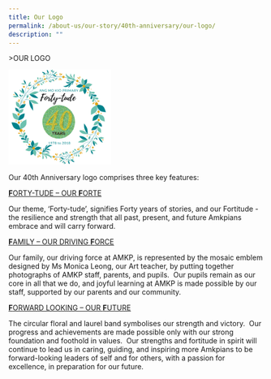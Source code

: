 ```yaml
---
title: Our Logo
permalink: /about-us/our-story/40th-anniversary/our-logo/
description: ""
---
```

&gt;OUR LOGO 


<img src="/images/About%20Us/40th%20Anniversary/Logo_nobackgrd.png" style="width:40%">


Our 40th&nbsp;Anniversary logo comprises three key&nbsp;features:

<u><b>F</b>ORTY-TUDE – OUR&nbsp;<b>F</b>ORTE</u>

Our theme, ‘Forty-tude’, signifies&nbsp;Forty&nbsp;years of stories, and our&nbsp;Fortitude&nbsp;\- the resilience and strength that all past, present, and future Amkpians embrace and will carry forward.

<u><b>F</b>AMILY – OUR DRIVING&nbsp;<b>F</b>ORCE</u>

Our family, our driving force at AMKP, is represented by the mosaic emblem designed by Ms Monica Leong, our Art teacher, by putting together photographs of AMKP staff, parents, and pupils.&nbsp; Our pupils remain as our core in all that we do, and joyful learning at AMKP is made possible by our staff, supported by our parents and our community.

<u><b>F</b>ORWARD LOOKING – OUR <b>F</b>UTURE</u>

The circular floral and laurel band symbolises our strength and victory. &nbsp;Our progress and achievements are made possible only with our strong foundation and foothold in values. &nbsp;Our strengths and fortitude in spirit will continue to lead us in caring, guiding, and inspiring more Amkpians to be forward-looking leaders of self and for others, with a passion for excellence, in preparation for our future.